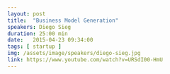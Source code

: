 ```yaml
---
layout: post
title:  "Business Model Generation"
speakers: Diego Sieg
duration: 25:00 min
date:   2015-04-23 09:34:00
tags: [ startup ]
img: /assets/image/speakers/diego-sieg.jpg
link: https://www.youtube.com/watch?v=URSdI00-HmU
---
```

